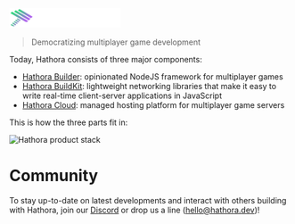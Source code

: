 <img src="statics/reg-logo.svg" alt="drawing" width="200"/>

> Democratizing multiplayer game development

Today, Hathora consists of three major components:

- [Hathora Builder](/builder/README.md): opinionated NodeJS framework for multiplayer games
- [Hathora BuildKit](/buildkit/README.md): lightweight networking libraries that make it easy to write real-time client-server applications in JavaScript
- [Hathora Cloud](https://hathora.dev/docs): managed hosting platform for multiplayer game servers

This is how the three parts fit in:

![Hathora product stack](/statics/stack.png)

# Community

To stay up-to-date on latest developments and interact with others building with Hathora, join our [Discord](https://discord.com/invite/6nVdeCBffR) or drop us a line (hello@hathora.dev)!

